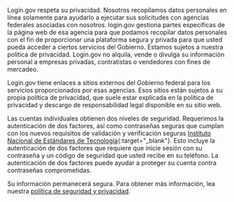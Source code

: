 Login.gov respeta su privacidad. Nosotros recopilamos datos personales en línea solamente para ayudarlo a ejecutar sus solicitudes con agencias federales asociadas con nosotros. login.gov gestiona partes específicas de la página web de esa agencia para que podamos recopilar datos personales con el fin de proporcionar una plataforma segura y privada para que usted pueda acceder a ciertos servicios del Gobierno. Estamos sujetos a nuestra política de privacidad. Login.gov no alquila, vende o divulga su información personal a empresas privadas, contratistas o vendedores con fines de mercadeo.

Login.gov tiene enlaces a sitios externos del Gobierno federal para los servicios proporcionados por esas agencias. Esos sitios están sujetos a su propia política de privacidad, que suele estar explicada en la política de privacidad y descargo de responsabilidad legal disponible en su sitio web.

Las cuentas individuales obtienen dos niveles de seguridad. Requerimos la autenticación de dos factores, así como contraseñas seguras que cumplan con los nuevos requisitos de validación y verificación seguras [Instituto Nacional de Estándares de Tecnología](https://www.nist.gov/){:target="_blank"}. Esto incluye la autenticación de dos factores que requiere que inicie sesión con su contraseña y un código de seguridad que usted recibe en su teléfono. La autenticación de dos factores puede ayudar a proteger su cuenta contra contraseñas comprometidas.

Su información permanecerá segura. Para obtener más información, lea nuestra [política de seguridad y privacidad]({{site.baseurl}}/policy).
